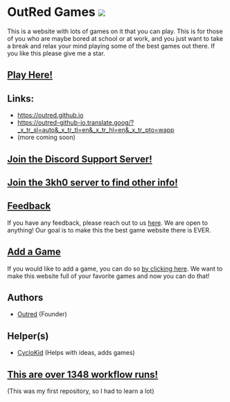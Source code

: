 # OutRed Games <a href="https://hits.seeyoufarm.com"><img src="https://hits.seeyoufarm.com/api/count/incr/badge.svg?url=https%3A%2F%2Fgithub.com%2FOutRed%2Foutred.github.io&count_bg=%236BA83D&title_bg=%23555555&icon=codeigniter.svg&icon_color=%23E7E7E7&title=Page+Visits&edge_flat=false"/></a>

This is a website with lots of games on it that you can play. This is for those of you who are
maybe bored at school or at work, and you just want to take a break and relax your mind playing some of the best games out there. If you like this please give me a star.
## [Play Here!](https://outred.github.io/game)
## Links:
- https://outred.github.io
- https://outred-github-io.translate.goog/?_x_tr_sl=auto&_x_tr_tl=en&_x_tr_hl=en&_x_tr_pto=wapp
- (more coming soon)
## [Join the Discord Support Server!](https://discord.gg/s8Z4tsExcd)
## [Join the 3kh0 server to find other info!](https://discord.gg/3kh0)
## [Feedback](https://github.com/OutRed/outred.github.io/discussions/17)

If you have any feedback, please reach out to us [here](https://github.com/OutRed/outred.github.io/discussions/17). We are open to anything! Our goal is to make this the best game website there is EVER.


## [Add a Game](https://github.com/OutRed/outred.github.io/discussions/15)
If you would like to add a game, you can do so [by clicking here](https://github.com/OutRed/outred.github.io/discussions/15). We want to make this website full of your favorite games and now you can do that!
## Authors

- [Outred](https://www.github.com/OutRed) (Founder)

## Helper(s)

- [CycloKid](https://www.github.com/CycloKid) (Helps with ideas, adds games)

## [This are over 1348 workflow runs!](https://github.com/OutRed/outred.github.io/actions)
(This was my first repository, so I had to learn a lot)
